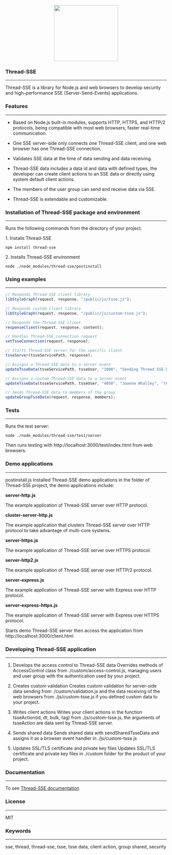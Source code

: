 <p align="center">
  <img width="200" height="175" src="https://www.w3plan.net/images/tsse-logo-200x175.jpg">
</p>


### Thread-SSE
------------

Thread-SSE is a library for Node.js and web browsers to develop security and high-performance SSE (Server-Send-Events) applications.


### Features
------------

- Based on Node.js built-in modules, supports HTTP, HTTPS, and HTTP/2 protocols, being compatible with most web browsers, faster real-time communication.

- One SSE server-side only connects one Thread-SSE client, and one web browser has one Thread-SSE connection.

- Validates SSE data at the time of data sending and data receiving.

- Thread-SSE data includes a data id and data with defined types, the developer can create client actions to an SSE data or directly using system default client actions. 

- The members of the user group can send and receive data via SSE.

- Thread-SSE is extendable and customizable.


### Installation of Thread-SSE package and environment
------------

Runs the following commands from the directory of your project.

1<span>.</span> Installs Thread-SSE

` npm install thread-sse `

2<span>.</span> Installs Thread-SSE environment

` node ./node_modules/thread-sse/postinstall `


### Using examples
------------

```javascript
// Responds Thread-SSE client library
libStyleGraph(request, response, "/public/js/tsse.js");

// Responds custom client library
libStyleGraph(request, response, "/public/js/custom-tsse.js");

// Responds the Thread-SSE client 
responseClient(request, response, content);

// Handles Thread-SSE connection request
setTsseConnection(request, response);

// Starts Thread-SSE server for the specific client
tsseServer(tsseServicePath, response);

// Assigns a Thread-SSE data to a server event
updateTsseData(tsseServicePath, tsseUser, "1000", "Sending Thread SSE Data");     

// Assigns a custom Thread-SSE data to a server event
updateTsseData(tsseServicePath, tsseUser, "4050", "Joanne Whalley", "(647) 823-7580");

// Sends Thread-SSE data to members of the group
updateGroupTsseData(request, response, members);
```


### Tests
------------
Runs the test server:

` node ./node_modules/thread-sse/test/server `

Then runs testing with http://<span></span>localhost:3000/test/index.html from web browsers.


### Demo applications
------------

postinstall.js installed Thread-SSE demo applications in the folder of Thread-SSE project, the demo applications include:

**server-http.js**

The example application of Thread-SSE server over HTTP protocol.

**cluster-server-http.js**

The example application that clusters Thread-SSE server over HTTP protocol to take advantage of multi-core systems.

**server-https.js**

The example application of Thread-SSE server over HTTPS protocol.

**server-http2.js**

The example application of Thread-SSE server over HTTP/2 protocol.

**server-express.js**

The example application of Thread-SSE server with Express over HTTP protocol.

**server-express-https.js**

The example application of Thread-SSE server with Express over HTTPS protocol.

Starts demo Thread-SSE server then access the application from http://<span></span>localhost:3000/client.html


### Developing Thread-SSE application
------------

1. Develops the access control to Thread-SSE data
Overrides methods of AccessControl class from ./custom/access-control.js, managing users and user group with the authentication used by your project.

2. Creates custom validation
Creates custom validation for server-side data sending from ./custom/validation.js and the data receiving of the web browsers from ./js/custom-tsse.js if you defined custom data to your project.

3. Writes client actions 
Writes your client actions in the function tsseAction(id, dt, bulk, tag) from ./js/custom-tsse.js, the arguments of tsseAction are data sent by Thread-SSE server.

4. Sends shared data
Sends shared data with sendSharedTsseData and assigns it as a browser event handler in ./js/custom-tsse.js

5. Updates SSL/TLS certificate and private key files
Updates SSL/TLS certificate and private key files in ./custom folder for the product of your project.


### Documentation
------------

To see [Thread-SSE documentation](https://github.com/w3plan/thread-sse/blob/master/doc/document.md)


### License
------------

MIT


### Keywords
------------

sse, thread, thread-sse, tsse, tsse data, client action, group shared, security
